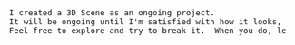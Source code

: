 <pre>
  I created a 3D Scene as an ongoing project.   
  It will be ongoing until I'm satisfied with how it looks, the loading speeed, fps and interactivity.  
  Feel free to explore and try to break it. _When you do, leave me a message_
</pre>
